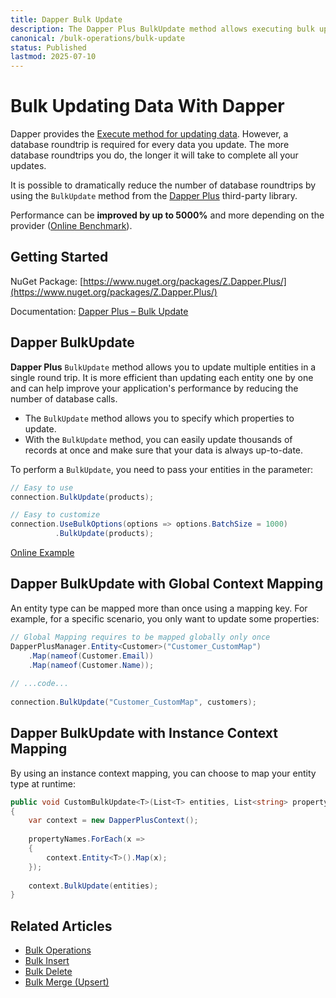 ```yaml
---
title: Dapper Bulk Update
description: The Dapper Plus BulkUpdate method allows executing bulk updates in a single database call. Performance can be improved by up to 5000% and more.
canonical: /bulk-operations/bulk-update
status: Published
lastmod: 2025-07-10
---
```


# Bulk Updating Data With Dapper

Dapper provides the [Execute method for updating data](/non-query#dapper-update). However, a database roundtrip is required for every data you update. The more database roundtrips you do, the longer it will take to complete all your updates.

It is possible to dramatically reduce the number of database roundtrips by using the `BulkUpdate` method from the [Dapper Plus](https://dapper-plus.net/) third-party library.

Performance can be **improved by up to 5000%** and more depending on the provider ([Online Benchmark](https://dotnetfiddle.net/qnbq6o)).

## Getting Started

NuGet Package: [https://www.nuget.org/packages/Z.Dapper.Plus/](https://www.nuget.org/packages/Z.Dapper.Plus/)

Documentation: [Dapper Plus – Bulk Update](https://dapper-plus.net/bulk-update)

## Dapper BulkUpdate

**Dapper Plus** `BulkUpdate` method allows you to update multiple entities in a single round trip. It is more efficient than updating each entity one by one and can help improve your application's performance by reducing the number of database calls. 

 - The `BulkUpdate` method allows you to specify which properties to update.
 - With the `BulkUpdate` method, you can easily update thousands of records at once and make sure that your data is always up-to-date. 

To perform a `BulkUpdate`, you need to pass your entities in the parameter:

```csharp
// Easy to use
connection.BulkUpdate(products);

// Easy to customize
connection.UseBulkOptions(options => options.BatchSize = 1000)
		  .BulkUpdate(products);
```

[Online Example](https://dotnetfiddle.net/iezfmD)

## Dapper BulkUpdate with Global Context Mapping

An entity type can be mapped more than once using a mapping key. For example, for a specific scenario, you only want to update some properties:

```csharp
// Global Mapping requires to be mapped globally only once
DapperPlusManager.Entity<Customer>("Customer_CustomMap")
	.Map(nameof(Customer.Email))
	.Map(nameof(Customer.Name));
 
// ...code...
 
connection.BulkUpdate("Customer_CustomMap", customers);
```

## Dapper BulkUpdate with Instance Context Mapping

By using an instance context mapping, you can choose to map your entity type at runtime:

```csharp
public void CustomBulkUpdate<T>(List<T> entities, List<string> propertyNames) where T : class
{
	var context = new DapperPlusContext();
	
	propertyNames.ForEach(x =>
	{
		context.Entity<T>().Map(x);
	});
	
	context.BulkUpdate(entities);
}
```

## Related Articles

- [Bulk Operations](/bulk-operations)
- [Bulk Insert](/bulk-operations/bulk-insert)
- [Bulk Delete](/bulk-operations/bulk-delete)
- [Bulk Merge (Upsert)](/bulk-operations/bulk-merge)
